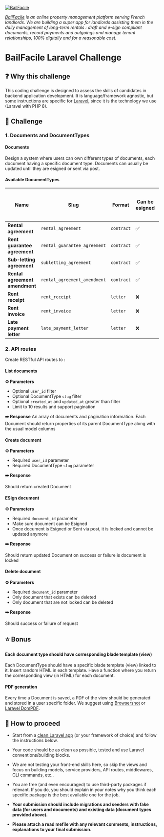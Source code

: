 
[![BailFacile](https://www.bailfacile.fr/img/logo_email.png)](https://www.bailfacile.fr)

*[BailFacile](https://www.bailfacile.fr) is an online property management platform serving French landlords. We are building a super app for landlords assisting them in the daily management of long-term rentals : draft and e-sign compliant documents, record payments and outgoings and manage tenant relationships, 100% digitally and for a reasonable cost.*
# BailFacile Laravel Challenge
## ❓ Why this challenge

This coding challenge is designed to assess the skills of candidates in backend application development. It is language/framework agnostic, but some instructions are specific for [Laravel](https://www.laravel.com), since it is the technology we use (Laravel with PHP 8).
## 🏁 Challenge

### 1. Documents and DocumentTypes

#### Documents

Design a system where users can own different types of documents, each document having a specific document type.
Documents can usually be updated until they are esigned or sent via post.
#### Available DocumentTypes
  
| Name | Slug | Format | Can be esigned | Can be sent via email | Can be sent via post | Can be updated
|--|--|--|--|--|--|--|
| **Rental agreement** | `rental_agreement` | `contract` | ✅ | ✅ | ❌ | ✅
| **Rent guarantee agreement** | `rental_guarantee_agreement` | `contract` | ✅ | ✅ | ❌ | ✅
| **Sub-letting agreement** | `subletting_agreement` | `contract` | ✅ | ✅ | ❌ | ✅
| **Rental agreement amendment**| `rental_agreement_amendment` | `contract` | ✅ | ✅ | ❌ | ✅
| **Rent receipt** | `rent_receipt` | `letter` | ❌ | ✅ | ✅ | ✅
| **Rent invoice** | `rent_invoice` | `letter` | ❌ | ✅ | ✅ | ✅
| **Late payment letter** | `late_payment_letter` | `letter` | ❌ | ✅ | ✅ | ✅

### 2. API routes

Create RESTful API routes to :

#### **List documents**

**⚙️ Parameters**
- Optional `user_id` filter
- Optional DocumentType `slug` filter
- Optional `created_at` and `updated_at` greater than filter
- Limit to 10 results and support pagination

**➡️ Response**
An array of documents and pagination information. Each Document should return properties of its parent DocumentType along with the usual model columns

#### **Create document**

**⚙️ Parameters**

- Required `user_id` parameter
- Required DocumentType `slug` parameter

**➡️ Response**

Should return created Document

#### **ESign document**

**⚙️ Parameters**

- Required `document_id` parameter
- Make sure document can be Esigned
- Once document is Esigned or Sent via post, it is locked and cannot be updated anymore

**➡️ Response**

Should return updated Document on success or failure is document is locked

#### **Delete document**

**⚙️ Parameters**

- Required `document_id` parameter
- Only document that exists can be deleted
- Only document that are not locked can be deleted

**➡️ Response**

Should success or failure of request
## ⭐ Bonus

#### Each document type should have corresponding blade template (view)

Each DocumentType should have a specific blade template (view) linked to it. Insert random HTML in each template.
Have a function where you return the corresponding view (in HTML) for each document.
#### PDF generation

Every time a Document is saved, a PDF of the view should be generated and stored in a user specific folder.
We suggest using [Browsershot](https://github.com/spatie/browsershot) or [Laravel DomPDF](https://github.com/barryvdh/laravel-dompdf).

## 🧪 How to proceed

- Start from a [clean Laravel app](https://laravel.com/docs/8.x/installation) (or your framework of choice) and follow the instructions below.

- Your code should be as clean as possible, tested and use Laravel conventions/building blocks.

- We are not testing your front-end skills here, so skip the views and focus on building models, service providers, API routes, middlewares, CLI commands, etc..

- You are free (and even encouraged) to use third-party packages if relevant. If you do, you should explain in your notes why you think each specific package is the best available one for the job.

- **Your submission should include migrations and seeders with fake data (for users and documents) and existing data (document types provided above).**

- **Please attach a read mefile with any relevant comments, instructions, explanations to your final submission.**
